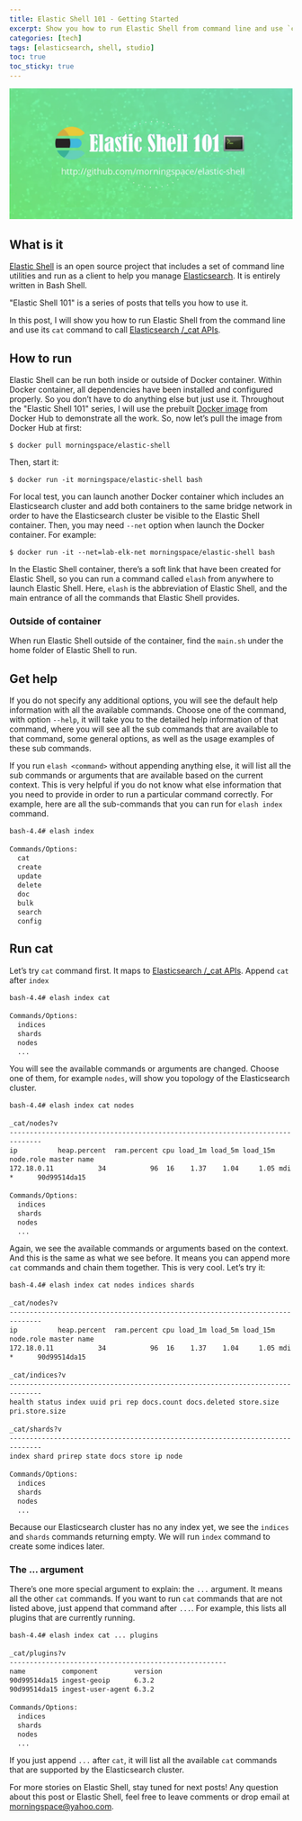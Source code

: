 ```yaml
---
title: Elastic Shell 101 - Getting Started
excerpt: Show you how to run Elastic Shell from command line and use `cat` command to call [Elasticsearch /_cat APIs](https://www.elastic.co/guide/en/elasticsearch/reference/current/cat.html).
categories: [tech]
tags: [elasticsearch, shell, studio]
toc: true
toc_sticky: true
---
```


![](/assets/images/studio/elash-101.png)

## What is it

[Elastic Shell](https://github.com/morningspace/elastic-shell) is an open source project that includes a set of command line utilities and run as a client to help you manage [Elasticsearch](https://www.elastic.co/products/elasticsearch). It is entirely written in Bash Shell.

"Elastic Shell 101" is a series of posts that tells you how to use it.

In this post, I will show you how to run Elastic Shell from the command line and use its `cat` command to call [Elasticsearch /_cat APIs](https://www.elastic.co/guide/en/elasticsearch/reference/current/cat.html).

## How to run

Elastic Shell can be run both inside or outside of Docker container. Within Docker container, all dependencies have been installed and configured properly. So you don’t have to do anything else but just use it. Throughout the "Elastic Shell 101" series, I will use the prebuilt [Docker image](https://cloud.docker.com/u/morningspace/repository/docker/morningspace/elastic-shell) from Docker Hub to demonstrate all the work. So, now let’s pull the image from Docker Hub at first:
```shell
$ docker pull morningspace/elastic-shell
```

Then, start it:
```shell
$ docker run -it morningspace/elastic-shell bash
```

For local test, you can launch another Docker container which includes an Elasticsearch cluster and add both containers to the same bridge network in order to have the Elasticsearch cluster be visible to the Elastic Shell container. Then, you may need `--net` option when launch the Docker container. For example:
```shell
$ docker run -it --net=lab-elk-net morningspace/elastic-shell bash
```

In the Elastic Shell container, there’s a soft link that have been created for Elastic Shell, so you can run a command called `elash` from anywhere to launch Elastic Shell. Here, `elash` is the abbreviation of Elastic Shell, and the main entrance of all the commands that Elastic Shell provides.

### Outside of container

When run Elastic Shell outside of the container, find the `main.sh` under the home folder of Elastic Shell to run.

## Get help

If you do not specify any additional options, you will see the default help information with all the available commands. Choose one of the command, with option `--help`, it will take you to the detailed help information of that command, where you will see all the sub commands that are available to that command, some general options, as well as the usage examples of these sub commands.

If you run `elash <command>` without appending anything else, it will list all the sub commands or arguments that are available based on the current context. This is very helpful if you do not know what else information that you need to provide in order to run a particular command correctly. For example, here are all the sub-commands that you can run for `elash index` command.
```shell
bash-4.4# elash index

Commands/Options:
  cat
  create
  update
  delete
  doc
  bulk
  search
  config
```

## Run cat

Let’s try `cat` command first. It maps to [Elasticsearch /_cat APIs](https://www.elastic.co/guide/en/elasticsearch/reference/current/cat.html). Append `cat` after `index`
```shell
bash-4.4# elash index cat

Commands/Options:
  indices
  shards
  nodes
  ...
```

You will see the available commands or arguments are changed. Choose one of them, for example `nodes`, will show you topology of the Elasticsearch cluster.
```shell
bash-4.4# elash index cat nodes

_cat/nodes?v
------------------------------------------------------------------------------
ip          heap.percent  ram.percent cpu load_1m load_5m load_15m node.role master name
172.18.0.11           34           96  16    1.37    1.04     1.05 mdi       *      90d99514da15

Commands/Options:
  indices
  shards
  nodes
  ...
```

Again, we see the available commands or arguments based on the context. And this is the same as what we see before. It means you can append more `cat` commands and chain them together. This is very cool. Let’s try it:
```shell
bash-4.4# elash index cat nodes indices shards

_cat/nodes?v
------------------------------------------------------------------------------
ip          heap.percent  ram.percent cpu load_1m load_5m load_15m node.role master name
172.18.0.11           34           96  16    1.37    1.04     1.05 mdi       *      90d99514da15

_cat/indices?v
------------------------------------------------------------------------------
health status index uuid pri rep docs.count docs.deleted store.size pri.store.size

_cat/shards?v
------------------------------------------------------------------------------
index shard prirep state docs store ip node

Commands/Options:
  indices
  shards
  nodes
  ...
```

Because our Elasticsearch cluster has no any index yet, we see the `indices` and `shards` commands returning empty. We will run `index` command to create some indices later.

### The ... argument

There’s one more special argument to explain: the `...` argument. It means all the other `cat` commands. If you want to run `cat` commands that are not listed above, just append that command after `...`. For example, this lists all plugins that are currently running.
```shell
bash-4.4# elash index cat ... plugins

_cat/plugins?v
------------------------------------------------------
name         component         version
90d99514da15 ingest-geoip      6.3.2
90d99514da15 ingest-user-agent 6.3.2

Commands/Options:
  indices
  shards
  nodes
  ...
```

If you just append `...` after `cat`, it will list all the available `cat` commands that are supported by the Elasticsearch cluster.

For more stories on Elastic Shell, stay tuned for next posts! Any question about this post or Elastic Shell, feel free to leave comments or drop email at morningspace@yahoo.com.
